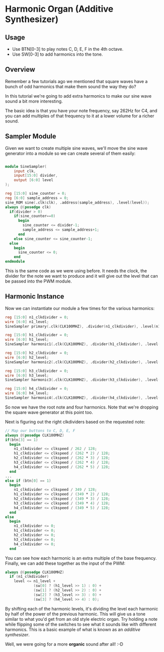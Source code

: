 Harmonic Organ (Additive Synthesizer)
===

Usage
---
* Use BTN[0-3] to play notes C, D, E, F in the 4th octave.
* Use SW[0-3] to add harmonics into the tone.

Overview
---
Remember a few tutorials ago we mentioned that square waves have a bunch of
odd harmonics that make them sound the way they do?

In this tutorial we're going to add extra harmonics to make our sine wave
sound a bit more interesting.

The basic idea is that you have your note frequency, say 262Hz for C4, and you
can add multiples of that frequency to it at a lower volume for a richer sound.

Sampler Module
---
Given we want to create multiple sine waves, we'll move the sine wave generator
into a module so we can create several of them easily:

```verilog

module SineSampler(
    input clk,
    input[15:0] divider,
    output [6:0] level
);

reg [15:0] sine_counter = 0;
reg [6:0] sample_address = 0;
sine_ROM sine(.clk(clk), .address(sample_address), .level(level));
always @(posedge clk)
  if(divider > 0)
    if(sine_counter==0)
      begin
        sine_counter <= divider-1;
        sample_address <= sample_address+1;
      end
    else sine_counter <= sine_counter-1;
  else
    begin
      sine_counter <= 0;
    end
endmodule
```

This is the same code as we were using before. It needs the clock, the divider for
the note we want to produce and it will give out the level that can be passed into
the PWM module.

Harmonic Instance
---
Now we can instantiate our module a few times for the various harmonics:

```verilog
reg [15:0] n1_clkdivider = 0;
wire [6:0] n1_level;
SineSampler primary(.clk(CLK100MHZ), .divider(n1_clkdivider), .level(n1_level));

reg [15:0] h1_clkdivider = 0;
wire [6:0] h1_level;
SineSampler harmonic1(.clk(CLK100MHZ), .divider(h1_clkdivider), .level(h1_level));

reg [15:0] h2_clkdivider = 0;
wire [6:0] h2_level;
SineSampler harmonic2(.clk(CLK100MHZ), .divider(h2_clkdivider), .level(h2_level));

reg [15:0] h3_clkdivider = 0;
wire [6:0] h3_level;
SineSampler harmonic3(.clk(CLK100MHZ), .divider(h3_clkdivider), .level(h3_level));

reg [15:0] h4_clkdivider = 0;
wire [6:0] h4_level;
SineSampler harmonic4(.clk(CLK100MHZ), .divider(h4_clkdivider), .level(h4_level));
```

So now we have the root note and four harmonics. Note that we're dropping the square
wave generator at this point too.

Next is figuring out the right clkdividers based on the requested note:

```verilog
// Map our buttons to C, D, E, F
always @(posedge CLK100MHZ)
if(btn[3] == 1)
  begin
    n1_clkdivider <= clkspeed / 262 / 128;
    h1_clkdivider <= clkspeed / (262 * 2) / 128;
    h2_clkdivider <= clkspeed / (262 * 3) / 128;
    h3_clkdivider <= clkspeed / (262 * 4) / 128;
    h4_clkdivider <= clkspeed / (262 * 5) / 128;
  end
...
else if (btn[0] == 1)
  begin
    n1_clkdivider <= clkspeed / 349 / 128;
    h1_clkdivider <= clkspeed / (349 * 2) / 128;
    h2_clkdivider <= clkspeed / (349 * 3) / 128;
    h3_clkdivider <= clkspeed / (349 * 4) / 128;
    h4_clkdivider <= clkspeed / (349 * 5) / 128;
  end
else
  begin
    n1_clkdivider <= 0;
    h1_clkdivider <= 0;
    h2_clkdivider <= 0;
    h3_clkdivider <= 0;
    h4_clkdivider <= 0;
  end

```

You can see how each harmonic is an extra multiple of the base frequency. Finally, we
can add these together as the input of the PWM:

```verilog
always @(posedge CLK100MHZ)
  if (n1_clkdivider)
    level <= n1_level +
             (sw[0] ? (h1_level >> 1) : 0) + 
             (sw[1] ? (h2_level >> 2) : 0) +
             (sw[2] ? (h3_level >> 3) : 0) +
             (sw[3] ? (h4_level >> 4) : 0); 
```

By shifting each of the harmonic levels, it's dividing the level each harmonic by
half of the power of the previous harmonic. This will give us a tone similar to what
you'd get from an old style electric organ. Try holding a note while flipping some of
the switches to see what it sounds like with different harmonics. This is a basic
example of what is known as an *additive synthesizer*.

Well, we were going for a more **organic** sound after all! :-D
